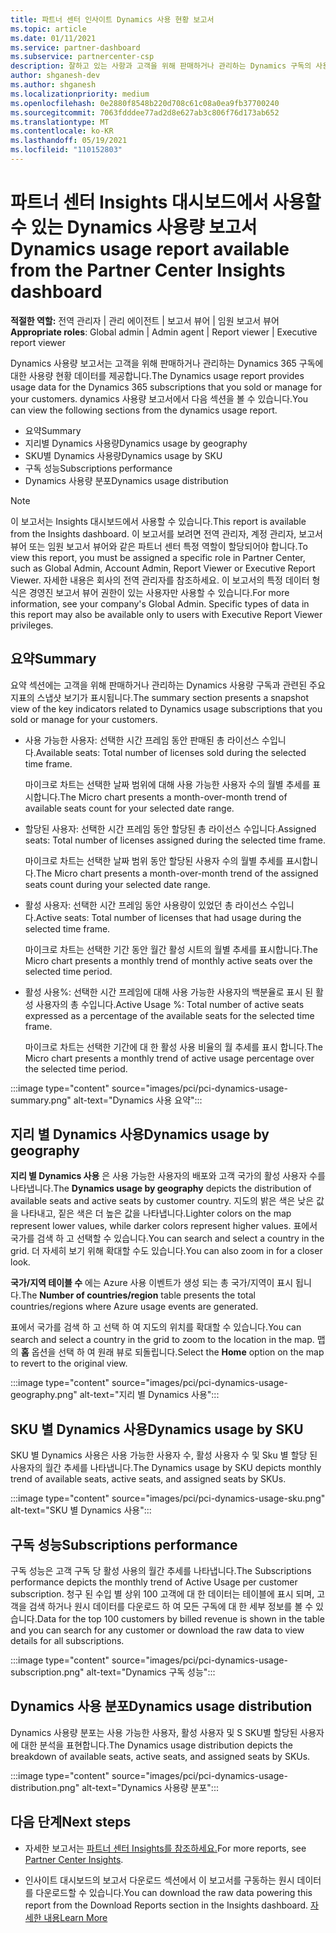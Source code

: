 ```yaml
---
title: 파트너 센터 인사이트 Dynamics 사용 현황 보고서
ms.topic: article
ms.date: 01/11/2021
ms.service: partner-dashboard
ms.subservice: partnercenter-csp
description: 잘하고 있는 사항과 고객을 위해 판매하거나 관리하는 Dynamics 구독의 사용량과 관련하여 개선할 수 있는 위치를 확인합니다.
author: shganesh-dev
ms.author: shganesh
ms.localizationpriority: medium
ms.openlocfilehash: 0e2880f8548b220d708c61c08a0ea9fb37700240
ms.sourcegitcommit: 7063fdddee77ad2d8e627ab3c806f76d173ab652
ms.translationtype: MT
ms.contentlocale: ko-KR
ms.lasthandoff: 05/19/2021
ms.locfileid: "110152803"
---
```

# <a name="dynamics-usage-report-available-from-the-partner-center-insights-dashboard"></a><span data-ttu-id="c1031-103">파트너 센터 Insights 대시보드에서 사용할 수 있는 Dynamics 사용량 보고서</span><span class="sxs-lookup"><span data-stu-id="c1031-103">Dynamics usage report available from the Partner Center Insights dashboard</span></span>

<span data-ttu-id="c1031-104">**적절한 역할:** 전역 관리자 | 관리 에이전트 | 보고서 뷰어 | 임원 보고서 뷰어</span><span class="sxs-lookup"><span data-stu-id="c1031-104">**Appropriate roles**: Global admin | Admin agent | Report viewer | Executive report viewer</span></span>

<span data-ttu-id="c1031-105">Dynamics 사용량 보고서는 고객을 위해 판매하거나 관리하는 Dynamics 365 구독에 대한 사용량 현황 데이터를 제공합니다.</span><span class="sxs-lookup"><span data-stu-id="c1031-105">The Dynamics usage report provides usage data for the Dynamics 365 subscriptions that you sold or manage for your customers.</span></span> <span data-ttu-id="c1031-106">dynamics 사용량 보고서에서 다음 섹션을 볼 수 있습니다.</span><span class="sxs-lookup"><span data-stu-id="c1031-106">You can view the following sections from the dynamics usage report.</span></span>

- <span data-ttu-id="c1031-107">요약</span><span class="sxs-lookup"><span data-stu-id="c1031-107">Summary</span></span>
- <span data-ttu-id="c1031-108">지리별 Dynamics 사용량</span><span class="sxs-lookup"><span data-stu-id="c1031-108">Dynamics usage by geography</span></span>
- <span data-ttu-id="c1031-109">SKU별 Dynamics 사용량</span><span class="sxs-lookup"><span data-stu-id="c1031-109">Dynamics usage by SKU</span></span>
- <span data-ttu-id="c1031-110">구독 성능</span><span class="sxs-lookup"><span data-stu-id="c1031-110">Subscriptions performance</span></span>
- <span data-ttu-id="c1031-111">Dynamics 사용량 분포</span><span class="sxs-lookup"><span data-stu-id="c1031-111">Dynamics usage distribution</span></span>

 > [!NOTE]
 > <span data-ttu-id="c1031-112">이 보고서는 Insights 대시보드에서 사용할 수 있습니다.</span><span class="sxs-lookup"><span data-stu-id="c1031-112">This report is available from the Insights dashboard.</span></span> <span data-ttu-id="c1031-113">이 보고서를 보려면 전역 관리자, 계정 관리자, 보고서 뷰어 또는 임원 보고서 뷰어와 같은 파트너 센터 특정 역할이 할당되어야 합니다.</span><span class="sxs-lookup"><span data-stu-id="c1031-113">To view this report, you must be assigned a specific role in Partner Center, such as Global Admin, Account Admin, Report Viewer or Executive Report Viewer.</span></span> <span data-ttu-id="c1031-114">자세한 내용은 회사의 전역 관리자를 참조하세요. 이 보고서의 특정 데이터 형식은 경영진 보고서 뷰어 권한이 있는 사용자만 사용할 수 있습니다.</span><span class="sxs-lookup"><span data-stu-id="c1031-114">For more information, see your company's Global Admin. Specific types of data in this report may also be available only to users with Executive Report Viewer privileges.</span></span>

## <a name="summary"></a><span data-ttu-id="c1031-115">요약</span><span class="sxs-lookup"><span data-stu-id="c1031-115">Summary</span></span>

<span data-ttu-id="c1031-116">요약 섹션에는 고객을 위해 판매하거나 관리하는 Dynamics 사용량 구독과 관련된 주요 지표의 스냅샷 보기가 표시됩니다.</span><span class="sxs-lookup"><span data-stu-id="c1031-116">The summary section presents a snapshot view of the key indicators related to Dynamics usage subscriptions that you sold or manage for your customers.</span></span>  

- <span data-ttu-id="c1031-117">사용 가능한 사용자: 선택한 시간 프레임 동안 판매된 총 라이선스 수입니다.</span><span class="sxs-lookup"><span data-stu-id="c1031-117">Available seats: Total number of licenses sold during the selected time frame.</span></span>

   <span data-ttu-id="c1031-118">마이크로 차트는 선택한 날짜 범위에 대해 사용 가능한 사용자 수의 월별 추세를 표시합니다.</span><span class="sxs-lookup"><span data-stu-id="c1031-118">The Micro chart presents a month-over-month trend of available seats count for your selected date range.</span></span>

- <span data-ttu-id="c1031-119">할당된 사용자: 선택한 시간 프레임 동안 할당된 총 라이선스 수입니다.</span><span class="sxs-lookup"><span data-stu-id="c1031-119">Assigned seats: Total number of licenses assigned during the selected time frame.</span></span>

   <span data-ttu-id="c1031-120">마이크로 차트는 선택한 날짜 범위 동안 할당된 사용자 수의 월별 추세를 표시합니다.</span><span class="sxs-lookup"><span data-stu-id="c1031-120">The Micro chart presents a month-over-month trend of the assigned seats count during your selected date range.</span></span>

- <span data-ttu-id="c1031-121">활성 사용자: 선택한 시간 프레임 동안 사용량이 있었던 총 라이선스 수입니다.</span><span class="sxs-lookup"><span data-stu-id="c1031-121">Active seats: Total number of licenses that had usage during the selected time frame.</span></span> 

   <span data-ttu-id="c1031-122">마이크로 차트는 선택한 기간 동안 월간 활성 시트의 월별 추세를 표시합니다.</span><span class="sxs-lookup"><span data-stu-id="c1031-122">The Micro chart presents a monthly trend of monthly active seats over the selected time period.</span></span>

- <span data-ttu-id="c1031-123">활성 사용%: 선택한 시간 프레임에 대해 사용 가능한 사용자의 백분율로 표시 된 활성 사용자의 총 수입니다.</span><span class="sxs-lookup"><span data-stu-id="c1031-123">Active Usage %: Total number of active seats expressed as a percentage of the available seats for the selected time frame.</span></span> 

   <span data-ttu-id="c1031-124">마이크로 차트는 선택한 기간에 대 한 활성 사용 비율의 월 추세를 표시 합니다.</span><span class="sxs-lookup"><span data-stu-id="c1031-124">The Micro chart presents a monthly trend of active usage percentage over the selected time period.</span></span>

:::image type="content" source="images/pci/pci-dynamics-usage-summary.png" alt-text="Dynamics 사용 요약":::

## <a name="dynamics-usage-by-geography"></a><span data-ttu-id="c1031-126">지리 별 Dynamics 사용</span><span class="sxs-lookup"><span data-stu-id="c1031-126">Dynamics usage by geography</span></span>

<span data-ttu-id="c1031-127">**지리 별 Dynamics 사용** 은 사용 가능한 사용자의 배포와 고객 국가의 활성 사용자 수를 나타냅니다.</span><span class="sxs-lookup"><span data-stu-id="c1031-127">The **Dynamics usage by geography** depicts the distribution of available seats and active seats by customer country.</span></span> <span data-ttu-id="c1031-128">지도의 밝은 색은 낮은 값을 나타내고, 짙은 색은 더 높은 값을 나타냅니다.</span><span class="sxs-lookup"><span data-stu-id="c1031-128">Lighter colors on the map represent lower values, while darker colors represent higher values.</span></span> <span data-ttu-id="c1031-129">표에서 국가를 검색 하 고 선택할 수 있습니다.</span><span class="sxs-lookup"><span data-stu-id="c1031-129">You can search and select a country in the grid.</span></span> <span data-ttu-id="c1031-130">더 자세히 보기 위해 확대할 수도 있습니다.</span><span class="sxs-lookup"><span data-stu-id="c1031-130">You can also zoom in for a closer look.</span></span>

<span data-ttu-id="c1031-131">**국가/지역 테이블 수** 에는 Azure 사용 이벤트가 생성 되는 총 국가/지역이 표시 됩니다.</span><span class="sxs-lookup"><span data-stu-id="c1031-131">The **Number of countries/region** table presents the total countries/regions where Azure usage events are generated.</span></span>

<span data-ttu-id="c1031-132">표에서 국가를 검색 하 고 선택 하 여 지도의 위치를 확대할 수 있습니다.</span><span class="sxs-lookup"><span data-stu-id="c1031-132">You can search and select a country in the grid to zoom to the location in the map.</span></span> <span data-ttu-id="c1031-133">맵의 **홈** 옵션을 선택 하 여 원래 뷰로 되돌립니다.</span><span class="sxs-lookup"><span data-stu-id="c1031-133">Select the **Home** option on the map to revert to the original view.</span></span>

:::image type="content" source="images/pci/pci-dynamics-usage-geography.png" alt-text="지리 별 Dynamics 사용":::

## <a name="dynamics-usage-by-sku"></a><span data-ttu-id="c1031-135">SKU 별 Dynamics 사용</span><span class="sxs-lookup"><span data-stu-id="c1031-135">Dynamics usage by SKU</span></span>

<span data-ttu-id="c1031-136">SKU 별 Dynamics 사용은 사용 가능한 사용자 수, 활성 사용자 수 및 Sku 별 할당 된 사용자의 월간 추세를 나타냅니다.</span><span class="sxs-lookup"><span data-stu-id="c1031-136">The Dynamics usage by SKU depicts monthly trend of available seats, active seats, and assigned seats by SKUs.</span></span>

:::image type="content" source="images/pci/pci-dynamics-usage-sku.png" alt-text="SKU 별 Dynamics 사용":::

## <a name="subscriptions-performance"></a><span data-ttu-id="c1031-138">구독 성능</span><span class="sxs-lookup"><span data-stu-id="c1031-138">Subscriptions performance</span></span>

<span data-ttu-id="c1031-139">구독 성능은 고객 구독 당 활성 사용의 월간 추세를 나타냅니다.</span><span class="sxs-lookup"><span data-stu-id="c1031-139">The Subscriptions performance depicts the monthly trend of Active Usage per customer subscription.</span></span> <span data-ttu-id="c1031-140">청구 된 수입 별 상위 100 고객에 대 한 데이터는 테이블에 표시 되며, 고객을 검색 하거나 원시 데이터를 다운로드 하 여 모든 구독에 대 한 세부 정보를 볼 수 있습니다.</span><span class="sxs-lookup"><span data-stu-id="c1031-140">Data for the top 100 customers by billed revenue is shown in the table and you can search for any customer or download the raw data to view details for all subscriptions.</span></span>

:::image type="content" source="images/pci/pci-dynamics-usage-subscription.png" alt-text="Dynamics 구독 성능":::

## <a name="dynamics-usage-distribution"></a><span data-ttu-id="c1031-142">Dynamics 사용 분포</span><span class="sxs-lookup"><span data-stu-id="c1031-142">Dynamics usage distribution</span></span>

<span data-ttu-id="c1031-143">Dynamics 사용량 분포는 사용 가능한 사용자, 활성 사용자 및 S SKU별 할당된 사용자에 대한 분석을 표현합니다.</span><span class="sxs-lookup"><span data-stu-id="c1031-143">The Dynamics usage distribution depicts the breakdown of available seats, active seats, and assigned seats by SKUs.</span></span>

:::image type="content" source="images/pci/pci-dynamics-usage-distribution.png" alt-text="Dynamics 사용량 분포":::

## <a name="next-steps"></a><span data-ttu-id="c1031-145">다음 단계</span><span class="sxs-lookup"><span data-stu-id="c1031-145">Next steps</span></span>

- <span data-ttu-id="c1031-146">자세한 보고서는 [파트너 센터 Insights를 참조하세요.](partner-center-insights.md)</span><span class="sxs-lookup"><span data-stu-id="c1031-146">For more reports, see [Partner Center Insights](partner-center-insights.md).</span></span>

- <span data-ttu-id="c1031-147">인사이트 대시보드의 보고서 다운로드 섹션에서 이 보고서를 구동하는 원시 데이터를 다운로드할 수 있습니다.</span><span class="sxs-lookup"><span data-stu-id="c1031-147">You can download the raw data powering this report from the Download Reports section in the Insights dashboard.</span></span> [<span data-ttu-id="c1031-148">자세한 내용</span><span class="sxs-lookup"><span data-stu-id="c1031-148">Learn More</span></span>](pci-download-reports.md) 
